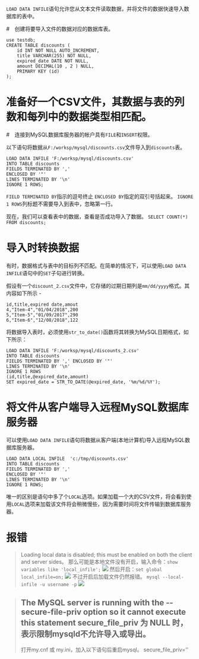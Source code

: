 `LOAD DATA INFILE`语句允许您从文本文件读取数据，并将文件的数据快速导入数据库的表中。


#　创建将要导入文件的数据对应的数据库表。

```
use testdb;
CREATE TABLE discounts (
    id INT NOT NULL AUTO_INCREMENT,
    title VARCHAR(255) NOT NULL,
    expired_date DATE NOT NULL,
    amount DECIMAL(10 , 2 ) NULL,
    PRIMARY KEY (id)
);
```
# 准备好一个CSV文件，其数据与表的列数和每列中的数据类型相匹配。

#　连接到MySQL数据库服务器的帐户具有`FILE`和`INSERT`权限。

以下语句将数据从`F:/worksp/mysql/discounts.csv`文件导入到`discounts`表。

```
LOAD DATA INFILE 'F:/worksp/mysql/discounts.csv' 
INTO TABLE discounts 
FIELDS TERMINATED BY ','
ENCLOSED BY '"'
LINES TERMINATED BY '\n'
IGNORE 1 ROWS;
```

```FIELD TERMINATED BY```指示的逗号终止
```ENCLOSED BY```指定的双引号括起来。
```IGNORE 1 ROWS```列标题不需要导入到表中，忽略第一行。

现在，我们可以查看表中的数据，查看是否成功导入了数据。
```SELECT COUNT(*) FROM discounts;```


# 导入时转换数据

有时，数据格式与表中的目标列不匹配。在简单的情况下，可以使用`LOAD DATA INFILE`语句中的`SET`子句进行转换。

假设有一个`discount_2.csv`文件中，它存储的过期日期列是`mm/dd/yyyy`格式。其内容如下所示 -

```
id,title,expired date,amout
4,"Item-4","01/04/2018",200
5,"Item-5","01/09/2017",290
6,"Item-6","12/08/2018",122
```

将数据导入表时，必须使用```str_to_date()```函数将其转换为MySQL日期格式，如下所示：

```
LOAD DATA INFILE 'F:/worksp/mysql/discounts_2.csv'
INTO TABLE discounts
FIELDS TERMINATED BY ',' ENCLOSED BY '"'
LINES TERMINATED BY '\n'
IGNORE 1 ROWS
(id,title,@expired_date,amount)
SET expired_date = STR_TO_DATE(@expired_date, '%m/%d/%Y');
```


# 将文件从客户端导入远程MySQL数据库服务器

可以使用`LOAD DATA INFILE`语句将数据从客户端(本地计算机)导入远程MySQL数据库服务器。

```
LOAD DATA LOCAL INFILE  'c:/tmp/discounts.csv'
INTO TABLE discounts
FIELDS TERMINATED BY ',' 
ENCLOSED BY '"'
LINES TERMINATED BY '\n'
IGNORE 1 ROWS;
```
唯一的区别是语句中多了个`LOCAL`选项。如果加载一个大的CSV文件，将会看到使用`LOCAL`选项来加载该文件将会稍微慢些，因为需要时间将文件传输到数据库服务器。

# 报错
>Loading local data is disabled; this must be enabled on both the client and server sides。
那么可能是本地文件没有开启，输入命令：`show variables like 'local_infile';`
![](https://upload-images.jianshu.io/upload_images/18339009-96ff77852bfa6b99.png?imageMogr2/auto-orient/strip%7CimageView2/2/w/1240)
然后开启：`set global local_infile=on;`
![](https://upload-images.jianshu.io/upload_images/18339009-430c8f25be79e042.png?imageMogr2/auto-orient/strip%7CimageView2/2/w/1240)
不过开启后加载文件仍然报错。
```mysql --local-infile -u username -p```
![](https://upload-images.jianshu.io/upload_images/18339009-9ffccbab7ca05de3.png?imageMogr2/auto-orient/strip%7CimageView2/2/w/1240)

>The MySQL server is running with the --secure-file-priv option so it cannot execute this statement
secure_file_priv 为 NULL 时，表示限制mysqld不允许导入或导出。
>---
>打开my.cnf 或 my.ini，加入以下语句后重启mysql。
secure_file_priv=''
